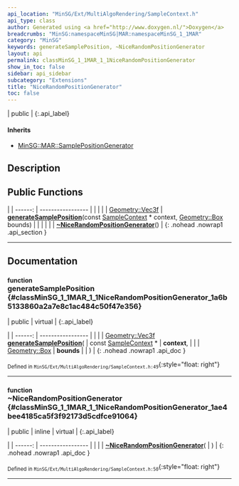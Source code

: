 ```yaml
---
api_location: "MinSG/Ext/MultiAlgoRendering/SampleContext.h"
api_type: class
author: Generated using <a href="http://www.doxygen.nl/">Doxygen</a>
breadcrumbs: "MinSG:namespaceMinSG|MAR:namespaceMinSG_1_1MAR"
category: "MinSG"
keywords: generateSamplePosition, ~NiceRandomPositionGenerator
layout: api
permalink: classMinSG_1_1MAR_1_1NiceRandomPositionGenerator
show_in_toc: false
sidebar: api_sidebar
subcategory: "Extensions"
title: "NiceRandomPositionGenerator"
toc: false
---
```


| public |
{:.api_label}

#### Inherits

* [MinSG::MAR::SamplePositionGenerator](classMinSG_1_1MAR_1_1SamplePositionGenerator)


## Description





## Public Functions

|
| ------: | ----------------- |
|  | |
| [Geometry::Vec3f](namespaceGeometry#namespaceGeometry_1a5b269b6a82917f18e344231ecf8e6566) | **[generateSamplePosition](#classMinSG_1_1MAR_1_1NiceRandomPositionGenerator_1a6b5133860a2a7e8c1ac484c50f47e356)**(const [SampleContext](classMinSG_1_1MAR_1_1SampleContext) * context,  [Geometry::Box](namespaceGeometry#namespaceGeometry_1a02eb80497cc2daa40fba114c929f877a)  bounds) |
|  | |
|  | **[~NiceRandomPositionGenerator](#classMinSG_1_1MAR_1_1NiceRandomPositionGenerator_1ae4bee4185ca5f3f92173d5cdfce91064)**() |
{: .nohead .nowrap1 .api_section }


-------------------------------------------------------------------

## Documentation

### <small>function</small><br/> generateSamplePosition {#classMinSG_1_1MAR_1_1NiceRandomPositionGenerator_1a6b5133860a2a7e8c1ac484c50f47e356}

| public | virtual |
{:.api_label}

|
| ------: | ----------------- |
|  |
| [Geometry::Vec3f](namespaceGeometry#namespaceGeometry_1a5b269b6a82917f18e344231ecf8e6566) **[generateSamplePosition](#classMinSG_1_1MAR_1_1NiceRandomPositionGenerator_1a6b5133860a2a7e8c1ac484c50f47e356)**( | const [SampleContext](classMinSG_1_1MAR_1_1SampleContext) * | **context**, |
| |  [Geometry::Box](namespaceGeometry#namespaceGeometry_1a02eb80497cc2daa40fba114c929f877a)  | **bounds** |
|   ) |
{: .nohead .nowrap1 .api_doc }





<sub>Defined in `MinSG/Ext/MultiAlgoRendering/SampleContext.h:49`</sub>{:style="float: right"}

-------------------------------------------------------------------

### <small>function</small><br/> ~NiceRandomPositionGenerator {#classMinSG_1_1MAR_1_1NiceRandomPositionGenerator_1ae4bee4185ca5f3f92173d5cdfce91064}

| public | inline | virtual |
{:.api_label}

|
| ------: | ----------------- |
|  |
|  **[~NiceRandomPositionGenerator](#classMinSG_1_1MAR_1_1NiceRandomPositionGenerator_1ae4bee4185ca5f3f92173d5cdfce91064)**( |  ) |
{: .nohead .nowrap1 .api_doc }





<sub>Defined in `MinSG/Ext/MultiAlgoRendering/SampleContext.h:50`</sub>{:style="float: right"}

-------------------------------------------------------------------

